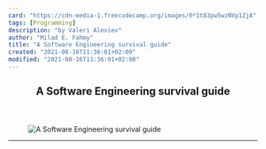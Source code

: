 ```yaml
---
card: "https://cdn-media-1.freecodecamp.org/images/0*1t83pw5wzNVp1ZjA"
tags: [Programming]
description: "by Valeri Alexiev"
author: "Milad E. Fahmy"
title: "A Software Engineering survival guide"
created: "2021-08-16T11:36:01+02:00"
modified: "2021-08-16T11:36:01+02:00"
---
```

<div class="site-wrapper">
<main id="site-main" class="site-main outer">
<div class="inner">
<article class="post-full post tag-programming tag-software-development tag-computer-science tag-technology tag-careers ">
<header class="post-full-header">
<h1 class="post-full-title">A Software Engineering survival guide</h1>
</header>
<figure class="post-full-image">
<picture>
<source media="(max-width: 700px)" sizes="1px" srcset="data:image/gif;base64,R0lGODlhAQABAIAAAAAAAP///yH5BAEAAAAALAAAAAABAAEAAAIBRAA7 1w">
<source media="(min-width: 701px)" sizes="(max-width: 800px) 400px,
(max-width: 1170px) 700px,
1400px" srcset="https://cdn-media-1.freecodecamp.org/images/0*1t83pw5wzNVp1ZjA 300w,
https://cdn-media-1.freecodecamp.org/images/0*1t83pw5wzNVp1ZjA 600w,
https://cdn-media-1.freecodecamp.org/images/0*1t83pw5wzNVp1ZjA 1000w,
https://cdn-media-1.freecodecamp.org/images/0*1t83pw5wzNVp1ZjA 2000w">
<img onerror="this.style.display='none'" src="https://cdn-media-1.freecodecamp.org/images/0*1t83pw5wzNVp1ZjA" alt="A Software Engineering survival guide">
</picture>
</figure>
<section class="post-full-content">
<div class="post-content medium-migrated-article">
</div>
<hr>
</section>
</article>
</div>
</main>
</div>
<!-- Google Tag Manager (noscript) -->
<!-- End Google Tag Manager (noscript) -->
